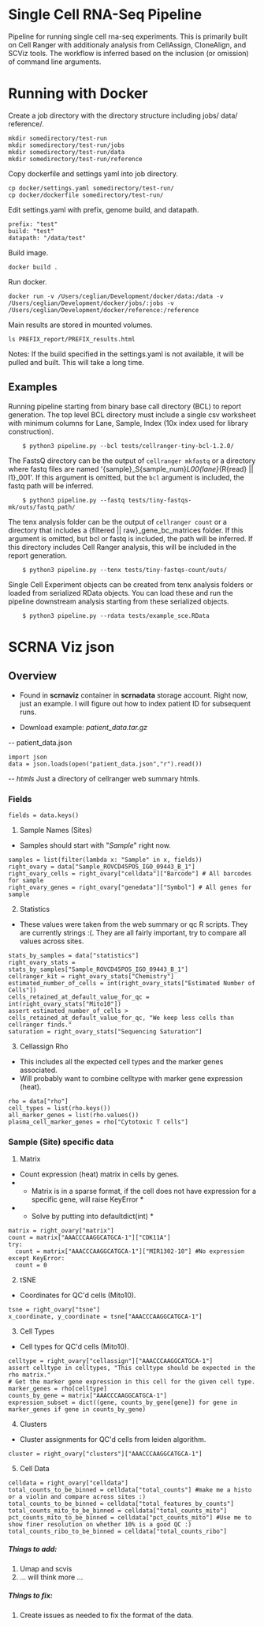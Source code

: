 # Single Cell RNA-Seq Pipeline #

Pipeline for running single cell rna-seq experiments.
This is primarily built on Cell Ranger with additionaly analysis from CellAssign, CloneAlign, and SCViz tools.
The workflow is inferred based on the inclusion (or omission) of command line arguments.

# Running with Docker #

Create a job directory with the directory structure including jobs/ data/ reference/.
```
mkdir somedirectory/test-run
mkdir somedirectory/test-run/jobs
mkdir somedirectory/test-run/data
mkdir somedirectory/test-run/reference
```

Copy dockerfile and settings yaml into job directory.
```
cp docker/settings.yaml somedirectory/test-run/
cp docker/dockerfile somedirectory/test-run/
```

Edit settings.yaml with prefix, genome build, and datapath.
```
prefix: "test"
build: "test"
datapath: "/data/test"
```

Build image.
```
docker build .
```

Run docker.
```
docker run -v /Users/ceglian/Development/docker/data:/data -v /Users/ceglian/Development/docker/jobs/:jobs -v /Users/ceglian/Development/docker/reference:/reference
```


Main results are stored in mounted volumes.
```
ls PREFIX_report/PREFIX_results.html
```




Notes:
If the build specified in the settings.yaml is not available, it will be pulled and built.  This will take a long time.



## Examples ##

Running pipeline starting from binary base call directory (BCL) to report generation.
The top level BCL directory must include a single csv worksheet with minimum columns for Lane, Sample, Index (10x index used for library construction).

```
    $ python3 pipeline.py --bcl tests/cellranger-tiny-bcl-1.2.0/
```

The FastsQ directory can be the output of `cellranger mkfastq` or a directory where fastq files are named '{sample}_S{sample_num}_L00{lane}_{R{read} || I1}_001'.
If this argument is omitted, but the `bcl` argument is included, the fastq path will be inferred.

```
    $ python3 pipeline.py --fastq tests/tiny-fastqs-mk/outs/fastq_path/
```

The tenx analysis folder can be the output of `cellranger count` or a directory that includes a {filtered || raw}_gene_bc_matrices folder.
If this argument is omitted, but bcl or fastq is included, the path will be inferred.
If this directory includes Cell Ranger analysis, this will be included in the report generation.

```
    $ python3 pipeline.py --tenx tests/tiny-fastqs-count/outs/
```

Single Cell Experiment objects can be created from tenx analysis folders or loaded from serialized RData objects.
You can load these and run the pipeline downstream analysis starting from these serialized objects.

```
    $ python3 pipeline.py --rdata tests/example_sce.RData
```


# SCRNA Viz json

## Overview
 - Found in **scrnaviz** container in **scrnadata** storage account.
Right now, just an example. I will figure out how to index patient ID for subsequent runs.

- Download example: *patient_data.tar.gz*

-- patient_data.json

```
import json
data = json.loads(open("patient_data.json","r").read())
```

-- *htmls*
Just a directory of cellranger web summary htmls.

### Fields
```
fields = data.keys()
```

1. Sample Names (Sites)
 - Samples should start with "*Sample*" right now.
```
samples = list(filter(lambda x: "Sample" in x, fields))
right_ovary = data["Sample_ROVCD45POS_IGO_09443_B_1"]
right_ovary_cells = right_ovary["celldata"]["Barcode"] # All barcodes for sample
right_ovary_genes = right_ovary["genedata"]["Symbol"] # All genes for sample
```

2. Statistics
 - These values were taken from the web summary or qc R scripts.  They are currently strings :(.
They are all fairly important, try to compare all values across sites.
```
stats_by_samples = data["statistics"]
right_ovary_stats = stats_by_samples["Sample_ROVCD45POS_IGO_09443_B_1"]
cellranger_kit = right_ovary_stats["Chemistry"]
estimated_number_of_cells = int(right_ovary_stats["Estimated Number of Cells"])
cells_retained_at_default_value_for_qc = int(right_ovary_stats["Mito10"])
assert estimated_number_of_cells > cells_retained_at_default_value_for_qc, "We keep less cells than cellranger finds."
saturation = right_ovary_stats["Sequencing Saturation"]
```

3. Cellassign Rho
- This includes all the expected cell types and the marker genes associated.
- Will probably want to combine celltype with marker gene expression (heat).
```
rho = data["rho"]
cell_types = list(rho.keys())
all_marker_genes = list(rho.values())
plasma_cell_marker_genes = rho["Cytotoxic T cells"]
```

### Sample (Site) specific data

1. Matrix
- Count expression (heat) matrix in cells by genes.
- * Matrix is in a sparse format, if the cell does not have expression for a specific gene, will raise KeyError *
- * Solve by putting into defaultdict(int) *

```
matrix = right_ovary["matrix"]
count = matrix["AAACCCAAGGCATGCA-1"]["CDK11A"]
try:
  count = matrix["AAACCCAAGGCATGCA-1"]["MIR1302-10"] #No expression
except KeyError:
  count = 0
```

2. tSNE
- Coordinates for QC'd cells (Mito10).
```
tsne = right_ovary["tsne"]
x_coordinate, y_coordinate = tsne["AAACCCAAGGCATGCA-1"]
```

3. Cell Types
- Cell types for QC'd cells (Mito10).
```
celltype = right_ovary["cellassign"]["AAACCCAAGGCATGCA-1"]
assert celltype in celltypes, "This celltype should be expected in the rho matrix."
# Get the marker gene expression in this cell for the given cell type.
marker_genes = rho[celltype]
counts_by_gene = matrix["AAACCCAAGGCATGCA-1"]
expression_subset = dict((gene, counts_by_gene[gene]) for gene in marker_genes if gene in counts_by_gene)
```

4. Clusters
- Cluster assignments for QC'd cells from leiden algorithm.
```
cluster = right_ovary["clusters"]["AAACCCAAGGCATGCA-1"]
```

5. Cell Data

```
celldata = right_ovary["celldata"]
total_counts_to_be_binned = celldata["total_counts"] #make me a histo or a violin and compare across sites :)
total_counts_to_be_binned = celldata["total_features_by_counts"]
total_counts_mito_to_be_binned = celldata["total_counts_mito"]
pct_counts_mito_to_be_binned = celldata["pct_counts_mito"] #Use me to show finer resolution on whether 10% is a good QC :)
total_counts_ribo_to_be_binned = celldata["total_counts_ribo"]
```


##### Things to add:
1) Umap and scvis
2) ... will think more ...

##### Things to fix:
1) Create issues as needed to fix the format of the data.
